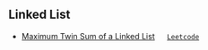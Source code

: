 ## Linked List

- [Maximum Twin Sum of a Linked List](./MaximumTwinSum.java) &emsp; [`Leetcode`](https://leetcode.com/problems/maximum-twin-sum-of-a-linked-list/description/)